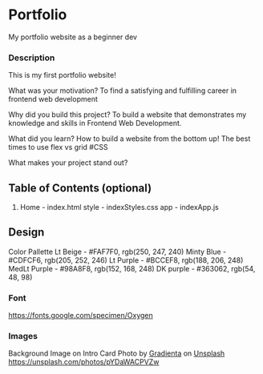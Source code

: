 # Portfolio
 My portfolio website as a beginner dev

### Description
This is my first portfolio website! 

What was your motivation?
    To find a satisfying and fulfilling career in frontend web development

Why did you build this project?
    To build a website that demonstrates my knowledge and skills in Frontend Web Development.

What did you learn?
    How to build a website from the bottom up!
    The best times to use flex vs grid #CSS
    

What makes your project stand out?

<!-- (If your project has a lot of features, consider adding a "Features" section and listing them here.) -->

## Table of Contents (optional)
1. Home - index.html
    style - indexStyles.css
    app - indexApp.js


<!-- (3. Table of Contents Optional -->
<!-- 6. Include Credits -->
<!-- 7. Add a License -->
<!-- 8. Badges -->
<!-- 10. Include Tests) -->

## Design
Color Pallette
Lt Beige - #FAF7F0, rgb(250, 247, 240)
Minty Blue - #CDFCF6, rgb(205, 252, 246)
Lt Purple - #BCCEF8, rgb(188, 206, 248)
MedLt Purple - #98A8F8, rgb(152, 168, 248)
DK purple - #363062, rgb(54, 48, 98)

### Font
https://fonts.google.com/specimen/Oxygen

### Images
Background Image on Intro Card
Photo by <a href="https://unsplash.com/it/@gradienta?utm_source=unsplash&utm_medium=referral&utm_content=creditCopyText">Gradienta</a> on <a href="https://unsplash.com/photos/pYDaWACPVZw?utm_source=unsplash&utm_medium=referral&utm_content=creditCopyText">Unsplash</a> 
https://unsplash.com/photos/pYDaWACPVZw